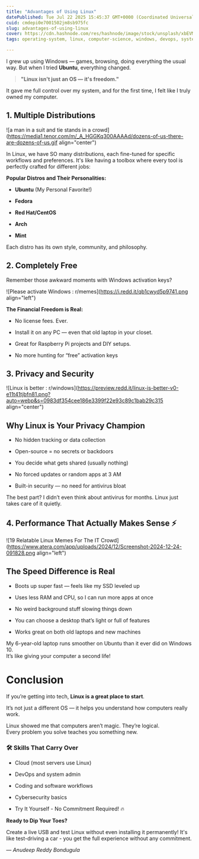 ```yaml
---
title: "Advantages of Using Linux"
datePublished: Tue Jul 22 2025 15:45:37 GMT+0000 (Coordinated Universal Time)
cuid: cmdepi0e7001502jm8sb975fc
slug: advantages-of-using-linux
cover: https://cdn.hashnode.com/res/hashnode/image/stock/unsplash/xbEVM6oJ1Fs/upload/263a19ecda5d72e1c4730ae812779c57.jpeg
tags: operating-system, linux, computer-science, windows, devops, system-administration

---
```


I grew up using Windows — games, browsing, doing everything the usual way. But when I tried **Ubuntu**, everything changed.

> **"Linux isn't just an OS — it's freedom."**

It gave me full control over my system, and for the first time, I felt like I truly owned my computer.

## 1\. Multiple Distributions

![a man in a suit and tie stands in a crowd](https://media1.tenor.com/m/_A_HGGKq300AAAAd/dozens-of-us-there-are-dozens-of-us.gif align="center")

In Linux, we have SO many distributions, each fine-tuned for specific workflows and preferences. It's like having a toolbox where every tool is perfectly crafted for different jobs:

**Popular Distros and Their Personalities:**

* **Ubuntu** (My Personal Favorite!)
    
* **Fedora**
    
* **Red Hat/CentOS**
    
* **Arch**
    
* **Mint**
    

Each distro has its own style, community, and philosophy.

## 2\. Completely Free

Remember those awkward moments with Windows activation keys?

![Please activate Windows : r/memes](https://i.redd.it/qb1cwyd5p9741.png align="left")

**The Financial Freedom is Real:**

* No license fees. Ever.
    
* Install it on any PC — even that old laptop in your closet.
    
* Great for Raspberry Pi projects and DIY setups.
    
* No more hunting for “free” activation keys
    

## 3\. Privacy and Security

![Linux is better : r/windows](https://preview.redd.it/linux-is-better-v0-e11t41tjbfn81.png?auto=webp&s=0983df354cee186e3399f22e93c89c1bab29c315 align="center")

## Why Linux is Your Privacy Champion

* No hidden tracking or data collection
    
* Open-source = no secrets or backdoors
    
* You decide what gets shared (usually nothing)
    
* No forced updates or random apps at 3 AM
    
* Built-in security — no need for antivirus bloat
    

The best part? I didn’t even think about antivirus for months. Linux just takes care of it quietly.

## 4\. Performance That Actually Makes Sense ⚡

![19 Relatable Linux Memes For The IT Crowd](https://www.atera.com/app/uploads/2024/12/Screenshot-2024-12-24-091828.png align="left")

## The Speed Difference is Real

* Boots up super fast — feels like my SSD leveled up
    
* Uses less RAM and CPU, so I can run more apps at once
    
* No weird background stuff slowing things down
    
* You can choose a desktop that’s light or full of features
    
* Works great on both old laptops and new machines
    

My 6-year-old laptop runs smoother on Ubuntu than it ever did on Windows 10.  
It’s like giving your computer a second life!

# Conclusion

If you’re getting into tech, **Linux is a great place to start**.

It’s not just a different OS — it helps you understand how computers really work.

Linux showed me that computers aren’t magic. They’re logical.  
Every problem you solve teaches you something new.

### 🛠️ Skills That Carry Over

* Cloud (most servers use Linux)
    
* DevOps and system admin
    
* Coding and software workflows
    
* Cybersecurity basics
    
* Try It Yourself - No Commitment Required! 🔥
    

**Ready to Dip Your Toes?**

Create a live USB and test Linux without even installing it permanently! It's like test-driving a car - you get the full experience without any commitment.

— *Anudeep Reddy Bondugula*